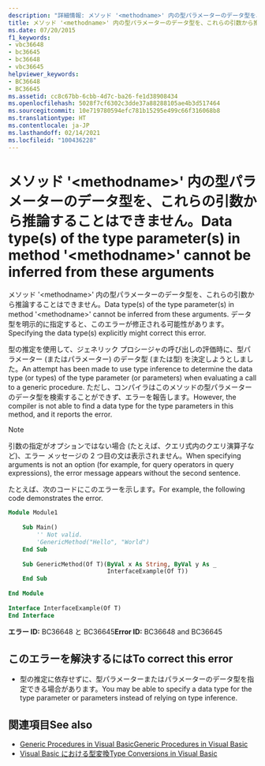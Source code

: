 ```yaml
---
description: "詳細情報: メソッド '<methodname>' 内の型パラメーターのデータ型を、これらの引数から推論することはできません"
title: メソッド '<methodname>' 内の型パラメーターのデータ型を、これらの引数から推論することはできません。
ms.date: 07/20/2015
f1_keywords:
- vbc36648
- bc36645
- bc36648
- vbc36645
helpviewer_keywords:
- BC36648
- BC36645
ms.assetid: cc8c67bb-6cbb-4d7c-ba26-fe1d38908434
ms.openlocfilehash: 5028f7cf6302c3dde37a88288105ae4b3d517464
ms.sourcegitcommit: 10e719780594efc781b15295e499c66f316068b8
ms.translationtype: HT
ms.contentlocale: ja-JP
ms.lasthandoff: 02/14/2021
ms.locfileid: "100436228"
---
```

# <a name="data-types-of-the-type-parameters-in-method-methodname-cannot-be-inferred-from-these-arguments"></a><span data-ttu-id="1964f-103">メソッド '\<methodname>' 内の型パラメーターのデータ型を、これらの引数から推論することはできません。</span><span class="sxs-lookup"><span data-stu-id="1964f-103">Data type(s) of the type parameter(s) in method '\<methodname>' cannot be inferred from these arguments</span></span>

<span data-ttu-id="1964f-104">メソッド '\<methodname>' 内の型パラメーターのデータ型を、これらの引数から推論することはできません。</span><span class="sxs-lookup"><span data-stu-id="1964f-104">Data type(s) of the type parameter(s) in method '\<methodname>' cannot be inferred from these arguments.</span></span> <span data-ttu-id="1964f-105">データ型を明示的に指定すると、このエラーが修正される可能性があります。</span><span class="sxs-lookup"><span data-stu-id="1964f-105">Specifying the data type(s) explicitly might correct this error.</span></span>  
  
 <span data-ttu-id="1964f-106">型の推定を使用して、ジェネリック プロシージャの呼び出しの評価時に、型パラメーター (またはパラメーター) のデータ型 (または型) を決定しようとしました。</span><span class="sxs-lookup"><span data-stu-id="1964f-106">An attempt has been made to use type inference to determine the data type (or types) of the type parameter (or parameters) when evaluating a call to a generic procedure.</span></span> <span data-ttu-id="1964f-107">ただし、コンパイラはこのメソッドの型パラメーターのデータ型を検索することができず、エラーを報告します。</span><span class="sxs-lookup"><span data-stu-id="1964f-107">However, the compiler is not able to find a data type for the type parameters in this method, and it reports the error.</span></span>  
  
> [!NOTE]
> <span data-ttu-id="1964f-108">引数の指定がオプションではない場合 (たとえば、クエリ式内のクエリ演算子など)、エラー メッセージの 2 つ目の文は表示されません。</span><span class="sxs-lookup"><span data-stu-id="1964f-108">When specifying arguments is not an option (for example, for query operators in query expressions), the error message appears without the second sentence.</span></span>  
  
 <span data-ttu-id="1964f-109">たとえば、次のコードにこのエラーを示します。</span><span class="sxs-lookup"><span data-stu-id="1964f-109">For example, the following code demonstrates the error.</span></span>  
  
```vb  
Module Module1  
  
    Sub Main()  
        '' Not valid.  
        'GenericMethod("Hello", "World")  
    End Sub  
  
    Sub GenericMethod(Of T)(ByVal x As String, ByVal y As _  
                            InterfaceExample(Of T))  
    End Sub  
  
End Module  
  
Interface InterfaceExample(Of T)  
End Interface  
```  
  
 <span data-ttu-id="1964f-110">**エラー ID:** BC36648 と BC36645</span><span class="sxs-lookup"><span data-stu-id="1964f-110">**Error ID:** BC36648 and BC36645</span></span>  
  
## <a name="to-correct-this-error"></a><span data-ttu-id="1964f-111">このエラーを解決するには</span><span class="sxs-lookup"><span data-stu-id="1964f-111">To correct this error</span></span>  
  
- <span data-ttu-id="1964f-112">型の推定に依存せずに、型パラメーターまたはパラメーターのデータ型を指定できる場合があります。</span><span class="sxs-lookup"><span data-stu-id="1964f-112">You may be able to specify a data type for the type parameter or parameters instead of relying on type inference.</span></span>  
  
## <a name="see-also"></a><span data-ttu-id="1964f-113">関連項目</span><span class="sxs-lookup"><span data-stu-id="1964f-113">See also</span></span>

- [<span data-ttu-id="1964f-114">Generic Procedures in Visual Basic</span><span class="sxs-lookup"><span data-stu-id="1964f-114">Generic Procedures in Visual Basic</span></span>](../programming-guide/language-features/data-types/generic-procedures.md)
- [<span data-ttu-id="1964f-115">Visual Basic における型変換</span><span class="sxs-lookup"><span data-stu-id="1964f-115">Type Conversions in Visual Basic</span></span>](../programming-guide/language-features/data-types/type-conversions.md)
